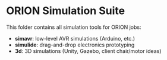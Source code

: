 # ORION Simulation Suite

This folder contains all simulation tools for ORION jobs:

- **simavr**: low-level AVR simulations (Arduino, etc.)
- **simulide**: drag-and-drop electronics prototyping
- **3d**: 3D simulations (Unity, Gazebo, client chair/motor ideas)


